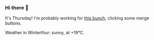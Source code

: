 ### Hi there :wave:

It's Thursday! I'm probably working for [this bunch](https://github.com/kohofinancial), clicking some merge buttons.

Weather in Winterthur: sunny, at +19°C.
